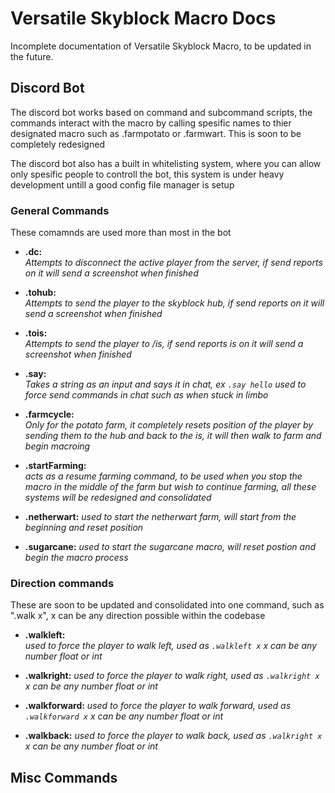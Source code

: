 # Versatile Skyblock Macro Docs 
Incomplete documentation of Versatile Skyblock Macro, to be updated in the future.
## Discord Bot
The discord bot works based on command and subcommand scripts, the commands interact with the macro by calling spesific names to thier designated macro such as .farmpotato or .farmwart. This is soon to be completely redesigned

The discord bot also has a built in whitelisting system, where you can allow only spesific people to controll the bot, this system is under heavy development untill a good config file manager is setup
### General Commands
These comamnds are used more than most in the bot
* **.dc:**  
*Attempts to disconnect the active player from the server, if send reports on it will send a screenshot when finished*

* **.tohub:**  
*Attempts to send the player to the skyblock hub, if send reports on it will send a screenshot when finished*

* **.tois:**  
*Attempts to send the player to /is, if send reports is on it will send a screenshot when finished*

* **.say:**  
*Takes a string as an input and says it in chat, ex `.say hello`
used to force send commands in chat such as when stuck in limbo*

* **.farmcycle:**  
*Only for the potato farm, it completely resets position of the player by sending them to the hub and back to the is, it will then walk to farm and begin macroing*

* **.startFarming:**  
*acts as a resume farming command, to be used when you stop the macro in the middle of the farm but wish to continue farming, all these systems will be redesigned and consolidated*

* **.netherwart:**
*used to start the netherwart farm, will start from the beginning and reset position*

* **.sugarcane:**
*used to start the sugarcane macro, will reset postion and begin the macro process*

### Direction commands
These are soon to be updated and consolidated into one command, such as ".walk x", x can be any direction possible within the codebase

* **.walkleft:**   
*used to force the player to walk left, used as `.walkleft x` x can be any number float or int*

* **.walkright:**
*used to force the player to walk right, used as `.walkright x` x can be any number float or int*

* **.walkforward:**
*used to force the player to walk forward, used as `.walkforward x` x can be any number float or int*

* **.walkback:**
*used to force the player to walk back, used as `.walkright x` x can be any number float or int*

## Misc Commands


  